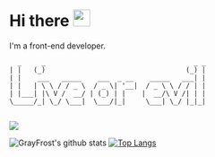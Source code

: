 # Hi there <img src="https://raw.githubusercontent.com/MartinHeinz/MartinHeinz/master/wave.gif" width="30px">

I'm a front-end developer.

<!--
**GrayFrost/GrayFrost** is a ✨ _special_ ✨ repository because its `README.md` (this file) appears on your GitHub profile.

Here are some ideas to get you started:

- 🔭 I’m currently working on ...
- 🌱 I’m currently learning ...
- 👯 I’m looking to collaborate on ...
- 🤔 I’m looking for help with ...
- 💬 Ask me about ...
- 📫 How to reach me: ...
- 😄 Pronouns: ...
- ⚡ Fun fact: ...
-->

```
  _     _                                     _ _ 
| |   (_)                                   (_) |
| |    ___   _____    ___  _ __    _____   ___| |
| |   | \ \ / / _ \  / _ \| '__|  / _ \ \ / / | |
| |___| |\ V /  __/ | (_) | |    |  __/\ V /| | |
\_____/_| \_/ \___|  \___/|_|     \___| \_/ |_|_|
                                                 
``` 

![](https://img.shields.io/badge/CODE-HTML5-informational?style=flat&logo=HTML5&color=E34F26)


![GrayFrost's github stats](https://github-readme-stats.vercel.app/api?username=GrayFrost&show_icons=true&theme=radical)
[![Top Langs](https://github-readme-stats.vercel.app/api/top-langs/?username=GrayFrost&layout=compact)](https://github.com/anuraghazra/github-readme-stats)
